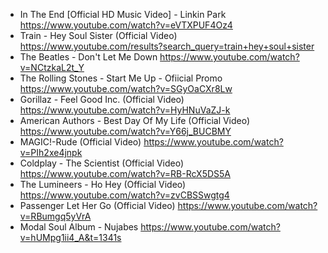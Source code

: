 - In The End [Official HD Music Video] - Linkin Park https://www.youtube.com/watch?v=eVTXPUF4Oz4
- Train - Hey Soul Sister (Official Video) https://www.youtube.com/results?search_query=train+hey+soul+sister
- The Beatles - Don't Let Me Down https://www.youtube.com/watch?v=NCtzkaL2t_Y
- The Rolling Stones - Start Me Up - Ofiicial Promo https://www.youtube.com/watch?v=SGyOaCXr8Lw
- Gorillaz - Feel Good Inc. (Official Video) https://www.youtube.com/watch?v=HyHNuVaZJ-k
- American Authors - Best Day Of My Life (Official Video) https://www.youtube.com/watch?v=Y66j_BUCBMY
- MAGIC!-Rude (Official Video) https://www.youtube.com/watch?v=PIh2xe4jnpk
- Coldplay - The Scientist (Official Video) https://www.youtube.com/watch?v=RB-RcX5DS5A
- The Lumineers - Ho Hey (Official Video) https://www.youtube.com/watch?v=zvCBSSwgtg4
- Passenger Let Her Go (Official Video) https://www.youtube.com/watch?v=RBumgq5yVrA
- Modal Soul Album - Nujabes https://www.youtube.com/watch?v=hUMpg1ii4_A&t=1341s
